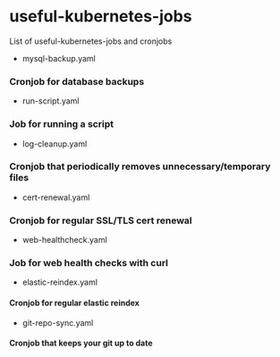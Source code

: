 # useful-kubernetes-jobs
List of useful-kubernetes-jobs and cronjobs

* mysql-backup.yaml
### Cronjob for database backups
* run-script.yaml
###  Job for running a script
* log-cleanup.yaml
### Cronjob that periodically removes unnecessary/temporary files 
* cert-renewal.yaml
### Cronjob for regular SSL/TLS cert renewal
* web-healthcheck.yaml
### Job for web health checks with curl
* elastic-reindex.yaml
#### Cronjob for regular elastic reindex
* git-repo-sync.yaml
#### Cronjob that keeps your git up to date